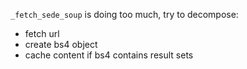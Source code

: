 `_fetch_sede_soup` is doing too much, try to decompose:
 - fetch url
 - create bs4 object
 - cache content if bs4 contains result sets
 
